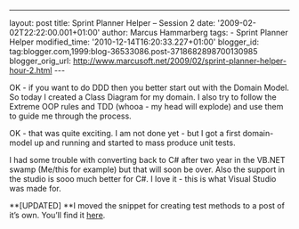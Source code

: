 ---
layout: post
title: Sprint Planner Helper – Session 2 date: '2009-02-02T22:22:00.001+01:00'
author: Marcus Hammarberg
tags: - Sprint
Planner Helper modified_time: '2010-12-14T16:20:33.227+01:00'
blogger_id: tag:blogger.com,1999:blog-36533086.post-3718682898700130985
blogger_orig_url: http://www.marcusoft.net/2009/02/sprint-planner-helper-hour-2.html ---

OK - if you want to do DDD then you better start out with the Domain
Model. So today I created a Class Diagram for my domain. I also try to
follow the Extreme OOP rules and TDD (whooa - my head will explode) and
use them to guide me through the process.

OK - that was quite exciting. I am not done yet - but I got a first
domain-model up and running and started to mass produce unit tests.

I had some trouble with converting back to C# after two year in the
VB.NET swamp (Me/this for example) but that will soon be over. Also the
support in the studio is sooo much better for C#. I love it - this is
what Visual Studio was made for.

**\[UPDATED\]
**I moved the snippet for creating test methods to a post of it’s own.
You’ll find it
[here](http://www.marcusoft.net/2009/02/snippet-for-creating-testmethod-in-c.html).
